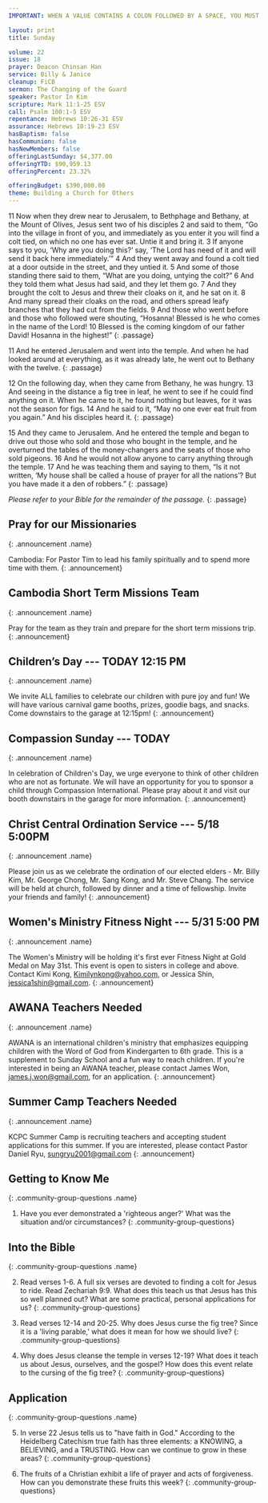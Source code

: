 ```yaml
---
IMPORTANT: WHEN A VALUE CONTAINS A COLON FOLLOWED BY A SPACE, YOU MUST USE &#58;

layout: print
title: Sunday

volume: 22
issue: 18
prayer: Deacon Chinsan Han
service: Billy & Janice
cleanup: FiCB
sermon: The Changing of the Guard
speaker: Pastor In Kim
scripture: Mark 11:1-25 ESV
call: Psalm 100:1-5 ESV
repentance: Hebrews 10:26-31 ESV
assurance: Hebrews 10:19-23 ESV
hasBaptism: false
hasCommunion: false
hasNewMembers: false
offeringLastSunday: $4,377.00
offeringYTD: $90,959.13
offeringPercent: 23.32%

offeringBudget: $390,000.00
theme: Building a Church for Others
---
```


11 Now when they drew near to Jerusalem, to Bethphage and Bethany, at the Mount of Olives, Jesus sent two of his disciples 2 and said to them, “Go into the village in front of you, and immediately as you enter it you will find a colt tied, on which no one has ever sat. Untie it and bring it. 3 If anyone says to you, ‘Why are you doing this?’ say, ‘The Lord has need of it and will send it back here immediately.’” 4 And they went away and found a colt tied at a door outside in the street, and they untied it. 5 And some of those standing there said to them, “What are you doing, untying the colt?” 6 And they told them what Jesus had said, and they let them go. 7 And they brought the colt to Jesus and threw their cloaks on it, and he sat on it. 8 And many spread their cloaks on the road, and others spread leafy branches that they had cut from the fields. 9 And those who went before and those who followed were shouting, “Hosanna! Blessed is he who comes in the name of the Lord! 10 Blessed is the coming kingdom of our father David! Hosanna in the highest!”
{: .passage}

11 And he entered Jerusalem and went into the temple. And when he had looked around at everything, as it was already late, he went out to Bethany with the twelve.
{: .passage}

12 On the following day, when they came from Bethany, he was hungry. 13 And seeing in the distance a fig tree in leaf, he went to see if he could find anything on it. When he came to it, he found nothing but leaves, for it was not the season for figs. 14 And he said to it, “May no one ever eat fruit from you again.” And his disciples heard it.
{: .passage}

15 And they came to Jerusalem. And he entered the temple and began to drive out those who sold and those who bought in the temple, and he overturned the tables of the money-changers and the seats of those who sold pigeons. 16 And he would not allow anyone to carry anything through the temple. 17 And he was teaching them and saying to them, “Is it not written, ‘My house shall be called a house of prayer for all the nations’? But you have made it a den of robbers.”
{: .passage}

_Please refer to your Bible for the remainder of the passage._
{: .passage}

## Pray for our Missionaries
{: .announcement .name}

Cambodia: For Pastor Tim to lead his family spiritually and to spend more time with them.
{: .announcement}

## Cambodia Short Term Missions Team
{: .announcement .name}

Pray for the team as they train and prepare for the short term missions trip.
{: .announcement}

## Children’s Day --- TODAY 12:15 PM
{: .announcement .name}

We invite ALL families to celebrate our children with pure joy and fun! We will have various carnival game booths, prizes, goodie bags, and snacks. Come downstairs to the garage at 12:15pm!
{: .announcement}

## Compassion Sunday --- TODAY
{: .announcement .name}

In celebration of Children's Day, we urge everyone to think of other children who are not as fortunate. We will have an opportunity for you to sponsor a child through Compassion International. Please pray about it and visit our booth downstairs in the garage for more information.
{: .announcement}

## Christ Central Ordination Service --- 5/18 5:00PM
{: .announcement .name}

Please join us as we celebrate the ordination of our elected elders - Mr. Billy Kim, Mr. George Chong, Mr. Sang Kong, and Mr. Steve Chang. The service will be held at church, followed by dinner and a time of fellowship. Invite your friends and family!
{: .announcement}

## Women's Ministry Fitness Night --- 5/31 5:00 PM
{: .announcement  .name}

The Women's Ministry will be holding it's first ever Fitness Night at Gold Medal on May 31st. This event is open to sisters in college and above. Contact Kimi Kong, Kimilynkong@yahoo.com, or Jessica Shin, jessica1shin@gmail.com.
{: .announcement}

## AWANA Teachers Needed
{: .announcement  .name}

AWANA is an international children's ministry that emphasizes equipping children with the Word of God from Kindergarten to 6th grade. This is a supplement to Sunday School and a fun way to reach children. If you're interested in being an AWANA teacher, please contact James Won, james.j.won@gmail.com, for an application.
{: .announcement}

## Summer Camp Teachers Needed
{: .announcement  .name}

KCPC Summer Camp is recruiting teachers and accepting student applications for this summer. If you are interested, please contact Pastor Daniel Ryu, sungryu2001@gmail.com
{: .announcement}

## Getting to Know Me
{: .community-group-questions .name}

1)  Have you ever demonstrated a 'righteous anger?' What was the situation and/or circumstances? 
{: .community-group-questions}

## Into the Bible
{: .community-group-questions .name}

2) Read verses 1-6.  A full six verses are devoted to finding a colt for Jesus to ride.  Read Zechariah 9:9.  What does this teach us that Jesus has this so well planned out?  What are some practical, personal applications for us?
{: .community-group-questions}

3) Read verses 12-14 and 20-25.  Why does Jesus curse the fig tree? Since it is a 'living parable,' what does it mean for how we should live?
{: .community-group-questions}

4) Why does Jesus cleanse the temple in verses 12-19? What does it teach us about Jesus, ourselves, and the gospel?  How does this event relate to the cursing of the fig tree?
{: .community-group-questions}

## Application
{: .community-group-questions .name}

5) In verse 22 Jesus tells us to "have faith in God." According to the Heidelberg Catechism true faith has three elements: a KNOWING, a BELIEVING, and a TRUSTING. How can we continue to grow in these areas?
{: .community-group-questions}

6) The fruits of a Christian exhibit a life of prayer and acts of forgiveness. How can you demonstrate these fruits this week? 
{: .community-group-questions}
